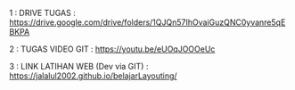 1 : DRIVE TUGAS : https://drive.google.com/drive/folders/1QJQn57IhOvaiGuzQNC0yvanre5qEBKPA

2 : TUGAS VIDEO GIT : https://youtu.be/eUOqJOOOeUc

3 : LINK LATIHAN WEB (Dev via GIT) : https://jalalul2002.github.io/belajarLayouting/